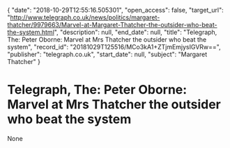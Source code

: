 {
  "date": "2018-10-29T12:55:16.505301", 
  "open_access": false, 
  "target_url": "http://www.telegraph.co.uk/news/politics/margaret-thatcher/9979663/Marvel-at-Margaret-Thatcher-the-outsider-who-beat-the-system.html", 
  "description": null, 
  "end_date": null, 
  "title": "Telegraph, The: Peter Oborne: Marvel at Mrs Thatcher the outsider who beat the system", 
  "record_id": "20181029T125516/MCo3kA1+ZTjmEmjysIGVRw==", 
  "publisher": "telegraph.co.uk", 
  "start_date": null, 
  "subject": "Margaret Thatcher"
}

# Telegraph, The: Peter Oborne: Marvel at Mrs Thatcher the outsider who beat the system

None